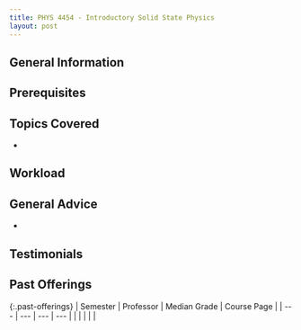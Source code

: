 ```yaml
---
title: PHYS 4454 - Introductory Solid State Physics
layout: post
---
```


<link rel="stylesheet" href="../main.css">

## General Information

 

## Prerequisites



## Topics Covered

  - 

## Workload



## General Advice

  - 

## Testimonials



## Past Offerings

{:.past-offerings}
| Semester | Professor | Median Grade | Course Page |
| --- | --- | --- | --- |
|  |  |  |  |

